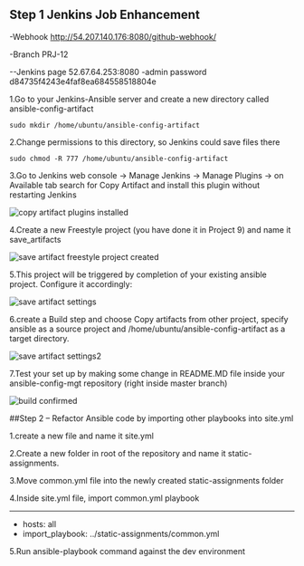 ## Step 1 Jenkins Job Enhancement

-Webhook
http://54.207.140.176:8080/github-webhook/

-Branch
PRJ-12

--Jenkins page 52.67.64.253:8080 -admin password d84735f4243e4faf8ea684558518804e

1.Go to your Jenkins-Ansible server and create a new directory called ansible-config-artifact

`sudo mkdir /home/ubuntu/ansible-config-artifact`

2.Change permissions to this directory, so Jenkins could save files there 

`sudo chmod -R 777 /home/ubuntu/ansible-config-artifact`

3.Go to Jenkins web console -> Manage Jenkins -> Manage Plugins -> on Available tab search for Copy Artifact and install this plugin without restarting Jenkins

![copy artifact plugins installed](./Images/copy-artifact.png)

4.Create a new Freestyle project (you have done it in Project 9) and name it save_artifacts

![save artifact freestyle project created](./Images/save-artifact.jpgImages/save-artifact.png)

5.This project will be triggered by completion of your existing ansible project. Configure it accordingly:

![save artifact settings](./Images/save-artifact-setting1.png)

6.create a Build step and choose Copy artifacts from other project, specify ansible as a source project and /home/ubuntu/ansible-config-artifact as a target directory.

![save artifact settings2](./Images/save-artifact-setting2.png)

7.Test your set up by making some change in README.MD file inside your ansible-config-mgt repository (right inside master branch)

![build confirmed](./Images/build.png)

##Step 2 – Refactor Ansible code by importing other playbooks into site.yml

1.create a new file and name it site.yml

2.Create a new folder in root of the repository and name it static-assignments.

3.Move common.yml file into the newly created static-assignments folder

4.Inside site.yml file, import common.yml playbook

---
- hosts: all
- import_playbook: ../static-assignments/common.yml

5.Run ansible-playbook command against the dev environment